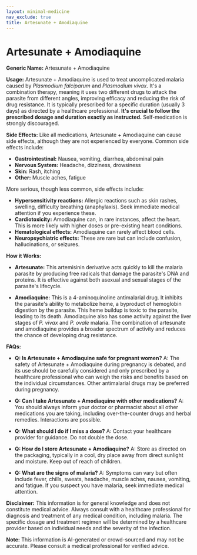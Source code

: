 ```yaml
---
layout: minimal-medicine
nav_exclude: true
title: Artesunate + Amodiaquine
---
```


# Artesunate + Amodiaquine

**Generic Name:** Artesunate + Amodiaquine

**Usage:**  Artesunate + Amodiaquine is used to treat uncomplicated malaria caused by *Plasmodium falciparum* and *Plasmodium vivax*.  It's a combination therapy, meaning it uses two different drugs to attack the parasite from different angles, improving efficacy and reducing the risk of drug resistance.  It is typically prescribed for a specific duration (usually 3 days) as directed by a healthcare professional.  **It's crucial to follow the prescribed dosage and duration exactly as instructed.**  Self-medication is strongly discouraged.

**Side Effects:**  Like all medications, Artesunate + Amodiaquine can cause side effects, although they are not experienced by everyone.  Common side effects include:

* **Gastrointestinal:** Nausea, vomiting, diarrhea, abdominal pain
* **Nervous System:** Headache, dizziness, drowsiness
* **Skin:** Rash, itching
* **Other:**  Muscle aches, fatigue

More serious, though less common, side effects include:

* **Hypersensitivity reactions:**  Allergic reactions such as skin rashes, swelling, difficulty breathing (anaphylaxis).  Seek immediate medical attention if you experience these.
* **Cardiotoxicity:**  Amodiaquine can, in rare instances, affect the heart. This is more likely with higher doses or pre-existing heart conditions.
* **Hematological effects:**  Amodiaquine can rarely affect blood cells.
* **Neuropsychiatric effects:**  These are rare but can include confusion, hallucinations, or seizures.

**How it Works:**

* **Artesunate:** This artemisinin derivative acts quickly to kill the malaria parasite by producing free radicals that damage the parasite's DNA and proteins.  It is effective against both asexual and sexual stages of the parasite's lifecycle.

* **Amodiaquine:** This is a 4-aminoquinoline antimalarial drug. It inhibits the parasite's ability to metabolize heme, a byproduct of hemoglobin digestion by the parasite. This heme buildup is toxic to the parasite, leading to its death. Amodiaquine also has some activity against the liver stages of *P. vivax* and *P. ovale* malaria.  The combination of artesunate and amodiaquine provides a broader spectrum of activity and reduces the chance of developing drug resistance.


**FAQs:**

* **Q: Is Artesunate + Amodiaquine safe for pregnant women?** A:  The safety of Artesunate + Amodiaquine during pregnancy is debated, and its use should be carefully considered and only prescribed by a healthcare professional who can weigh the risks and benefits based on the individual circumstances.  Other antimalarial drugs may be preferred during pregnancy.

* **Q: Can I take Artesunate + Amodiaquine with other medications?** A:  You should always inform your doctor or pharmacist about all other medications you are taking, including over-the-counter drugs and herbal remedies.  Interactions are possible.

* **Q: What should I do if I miss a dose?** A:  Contact your healthcare provider for guidance. Do not double the dose.

* **Q: How do I store Artesunate + Amodiaquine?** A: Store as directed on the packaging, typically in a cool, dry place away from direct sunlight and moisture.  Keep out of reach of children.

* **Q: What are the signs of malaria?** A:  Symptoms can vary but often include fever, chills, sweats, headache, muscle aches, nausea, vomiting, and fatigue.  If you suspect you have malaria, seek immediate medical attention.


**Disclaimer:** This information is for general knowledge and does not constitute medical advice.  Always consult with a healthcare professional for diagnosis and treatment of any medical condition, including malaria.  The specific dosage and treatment regimen will be determined by a healthcare provider based on individual needs and the severity of the infection.


**Note:** This information is AI-generated or crowd-sourced and may not be accurate. Please consult a medical professional for verified advice.